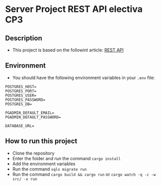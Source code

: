 # Server Project REST API electiva CP3

## Description

- This project is based on the followint article: [REST API](https://codevoweb.com/rust-crud-api-example-with-axum-and-postgresql/)

## Environment

- You should have the following environment variables in your `.env` file:

```
POSTGRES_HOST=
POSTGRES_PORT=
POSTGRES_USER=
POSTGRES_PASSWORD=
POSTGRES_DB=

PGADMIN_DEFAULT_EMAIL=
PGADMIN_DEFAULT_PASSWORD=

DATABASE_URL=
```

## How to run this project

- Clone the repository
- Enter the folder and run the command `cargo install`
- Add the environment variables
- Run the command `sqlx migrate run`
- Run the command `cargo build && cargo run` or `cargo watch -q -c -w src/ -x run`